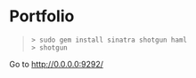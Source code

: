 Portfolio
=========

>     > sudo gem install sinatra shotgun haml
>     > shotgun

Go to http://0.0.0.0:9292/